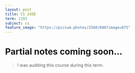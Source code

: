 ```yaml
---
layout: post
title: CS 245E
term: 1191
subject: cs
feature_image: "https://picsum.photos/2560/600?image=875"
---
```

# Partial notes coming soon...

 > I was auditing this course during this term.
